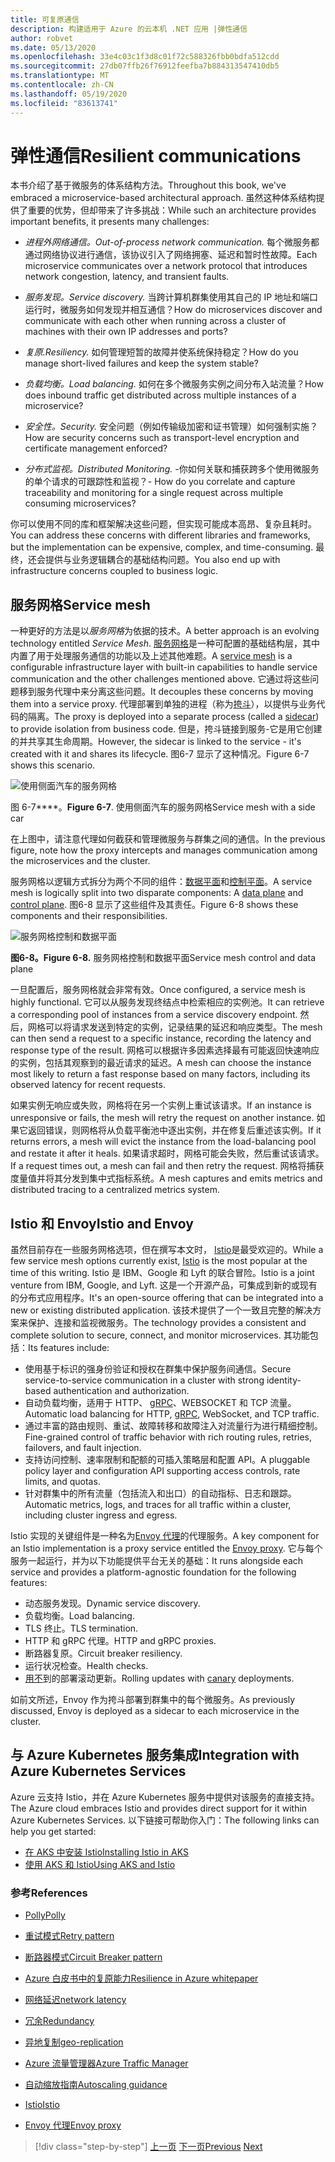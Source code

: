 ```yaml
---
title: 可复原通信
description: 构建适用于 Azure 的云本机 .NET 应用 |弹性通信
author: robvet
ms.date: 05/13/2020
ms.openlocfilehash: 33e4c03c1f3d8c01f72c588326fbb0bdfa512cdd
ms.sourcegitcommit: 27db07ffb26f76912feefba7b884313547410db5
ms.translationtype: MT
ms.contentlocale: zh-CN
ms.lasthandoff: 05/19/2020
ms.locfileid: "83613741"
---
```

# <a name="resilient-communications"></a><span data-ttu-id="e7027-103">弹性通信</span><span class="sxs-lookup"><span data-stu-id="e7027-103">Resilient communications</span></span>

<span data-ttu-id="e7027-104">本书介绍了基于微服务的体系结构方法。</span><span class="sxs-lookup"><span data-stu-id="e7027-104">Throughout this book, we've embraced a microservice-based architectural approach.</span></span> <span data-ttu-id="e7027-105">虽然这种体系结构提供了重要的优势，但却带来了许多挑战：</span><span class="sxs-lookup"><span data-stu-id="e7027-105">While such an architecture provides important benefits, it presents many challenges:</span></span>

- <span data-ttu-id="e7027-106">*进程外网络通信。*</span><span class="sxs-lookup"><span data-stu-id="e7027-106">*Out-of-process network communication.*</span></span> <span data-ttu-id="e7027-107">每个微服务都通过网络协议进行通信，该协议引入了网络拥塞、延迟和暂时性故障。</span><span class="sxs-lookup"><span data-stu-id="e7027-107">Each microservice communicates over a network protocol that introduces network congestion, latency, and transient faults.</span></span>

- <span data-ttu-id="e7027-108">*服务发现。*</span><span class="sxs-lookup"><span data-stu-id="e7027-108">*Service discovery.*</span></span> <span data-ttu-id="e7027-109">当跨计算机群集使用其自己的 IP 地址和端口运行时，微服务如何发现并相互通信？</span><span class="sxs-lookup"><span data-stu-id="e7027-109">How do microservices discover and communicate with each other when running across a cluster of machines with their own IP addresses and ports?</span></span>

- <span data-ttu-id="e7027-110">*复原.*</span><span class="sxs-lookup"><span data-stu-id="e7027-110">*Resiliency.*</span></span> <span data-ttu-id="e7027-111">如何管理短暂的故障并使系统保持稳定？</span><span class="sxs-lookup"><span data-stu-id="e7027-111">How do you manage short-lived failures and keep the system stable?</span></span>

- <span data-ttu-id="e7027-112">*负载均衡。*</span><span class="sxs-lookup"><span data-stu-id="e7027-112">*Load balancing.*</span></span> <span data-ttu-id="e7027-113">如何在多个微服务实例之间分布入站流量？</span><span class="sxs-lookup"><span data-stu-id="e7027-113">How does inbound traffic get distributed across multiple instances of a microservice?</span></span>

- <span data-ttu-id="e7027-114">*安全性。*</span><span class="sxs-lookup"><span data-stu-id="e7027-114">*Security.*</span></span> <span data-ttu-id="e7027-115">安全问题（例如传输级加密和证书管理）如何强制实施？</span><span class="sxs-lookup"><span data-stu-id="e7027-115">How are security concerns such as transport-level encryption and certificate management enforced?</span></span>

- <span data-ttu-id="e7027-116">*分布式监视。*</span><span class="sxs-lookup"><span data-stu-id="e7027-116">*Distributed Monitoring.*</span></span> <span data-ttu-id="e7027-117">-你如何关联和捕获跨多个使用微服务的单个请求的可跟踪性和监视？</span><span class="sxs-lookup"><span data-stu-id="e7027-117">- How do you correlate and capture traceability and monitoring for a single request across multiple consuming microservices?</span></span>

<span data-ttu-id="e7027-118">你可以使用不同的库和框架解决这些问题，但实现可能成本高昂、复杂且耗时。</span><span class="sxs-lookup"><span data-stu-id="e7027-118">You can address these concerns with different libraries and frameworks, but the implementation can be expensive, complex, and time-consuming.</span></span> <span data-ttu-id="e7027-119">最终，还会提供与业务逻辑耦合的基础结构问题。</span><span class="sxs-lookup"><span data-stu-id="e7027-119">You also end up with infrastructure concerns coupled to business logic.</span></span>

## <a name="service-mesh"></a><span data-ttu-id="e7027-120">服务网格</span><span class="sxs-lookup"><span data-stu-id="e7027-120">Service mesh</span></span>

<span data-ttu-id="e7027-121">一种更好的方法是以*服务网格*为依据的技术。</span><span class="sxs-lookup"><span data-stu-id="e7027-121">A better approach is an evolving technology entitled *Service Mesh*.</span></span> <span data-ttu-id="e7027-122">[服务网格](https://www.nginx.com/blog/what-is-a-service-mesh/)是一种可配置的基础结构层，其中内置了用于处理服务通信的功能以及上述其他难题。</span><span class="sxs-lookup"><span data-stu-id="e7027-122">A [service mesh](https://www.nginx.com/blog/what-is-a-service-mesh/) is a configurable infrastructure layer with built-in capabilities to handle service communication and the other challenges mentioned above.</span></span> <span data-ttu-id="e7027-123">它通过将这些问题移到服务代理中来分离这些问题。</span><span class="sxs-lookup"><span data-stu-id="e7027-123">It decouples these concerns by moving them into a service proxy.</span></span> <span data-ttu-id="e7027-124">代理部署到单独的进程（称为[挎斗](https://docs.microsoft.com/azure/architecture/patterns/sidecar)），以提供与业务代码的隔离。</span><span class="sxs-lookup"><span data-stu-id="e7027-124">The proxy is deployed into a separate process (called a [sidecar](https://docs.microsoft.com/azure/architecture/patterns/sidecar)) to provide isolation from business code.</span></span> <span data-ttu-id="e7027-125">但是，挎斗链接到服务-它是用它创建的并共享其生命周期。</span><span class="sxs-lookup"><span data-stu-id="e7027-125">However, the sidecar is linked to the service - it's created with it and shares its lifecycle.</span></span> <span data-ttu-id="e7027-126">图6-7 显示了这种情况。</span><span class="sxs-lookup"><span data-stu-id="e7027-126">Figure 6-7 shows this scenario.</span></span>

![使用侧面汽车的服务网格](./media/service-mesh-with-side-car.png)

<span data-ttu-id="e7027-128">图 6-7\*\*\*\*。</span><span class="sxs-lookup"><span data-stu-id="e7027-128">**Figure 6-7**.</span></span> <span data-ttu-id="e7027-129">使用侧面汽车的服务网格</span><span class="sxs-lookup"><span data-stu-id="e7027-129">Service mesh with a side car</span></span>

<span data-ttu-id="e7027-130">在上图中，请注意代理如何截获和管理微服务与群集之间的通信。</span><span class="sxs-lookup"><span data-stu-id="e7027-130">In the previous figure, note how the proxy intercepts and manages communication among the microservices and the cluster.</span></span>

<span data-ttu-id="e7027-131">服务网格以逻辑方式拆分为两个不同的组件：[数据平面](https://blog.envoyproxy.io/service-mesh-data-plane-vs-control-plane-2774e720f7fc)和[控制平面](https://blog.envoyproxy.io/service-mesh-data-plane-vs-control-plane-2774e720f7fc)。</span><span class="sxs-lookup"><span data-stu-id="e7027-131">A service mesh is logically split into two disparate components: A [data plane](https://blog.envoyproxy.io/service-mesh-data-plane-vs-control-plane-2774e720f7fc) and [control plane](https://blog.envoyproxy.io/service-mesh-data-plane-vs-control-plane-2774e720f7fc).</span></span> <span data-ttu-id="e7027-132">图6-8 显示了这些组件及其责任。</span><span class="sxs-lookup"><span data-stu-id="e7027-132">Figure 6-8 shows these components and their responsibilities.</span></span>

![服务网格控制和数据平面](./media/istio-control-and-data-plane.png)

<span data-ttu-id="e7027-134">**图6-8。**</span><span class="sxs-lookup"><span data-stu-id="e7027-134">**Figure 6-8.**</span></span> <span data-ttu-id="e7027-135">服务网格控制和数据平面</span><span class="sxs-lookup"><span data-stu-id="e7027-135">Service mesh control and data plane</span></span>

<span data-ttu-id="e7027-136">一旦配置后，服务网格就会非常有效。</span><span class="sxs-lookup"><span data-stu-id="e7027-136">Once configured, a service mesh is highly functional.</span></span> <span data-ttu-id="e7027-137">它可以从服务发现终结点中检索相应的实例池。</span><span class="sxs-lookup"><span data-stu-id="e7027-137">It can retrieve a corresponding pool of instances from a service discovery endpoint.</span></span> <span data-ttu-id="e7027-138">然后，网格可以将请求发送到特定的实例，记录结果的延迟和响应类型。</span><span class="sxs-lookup"><span data-stu-id="e7027-138">The mesh can then send a request to a specific instance, recording the latency and response type of the result.</span></span> <span data-ttu-id="e7027-139">网格可以根据许多因素选择最有可能返回快速响应的实例，包括其观察到的最近请求的延迟。</span><span class="sxs-lookup"><span data-stu-id="e7027-139">A mesh can choose the instance most likely to return a fast response based on many factors, including its observed latency for recent requests.</span></span>

<span data-ttu-id="e7027-140">如果实例无响应或失败，网格将在另一个实例上重试该请求。</span><span class="sxs-lookup"><span data-stu-id="e7027-140">If an instance is unresponsive or fails, the mesh will retry the request on another instance.</span></span> <span data-ttu-id="e7027-141">如果它返回错误，则网格将从负载平衡池中逐出实例，并在修复后重述该实例。</span><span class="sxs-lookup"><span data-stu-id="e7027-141">If it returns errors, a mesh will evict the instance from the load-balancing pool and restate it after it heals.</span></span> <span data-ttu-id="e7027-142">如果请求超时，网格可能会失败，然后重试该请求。</span><span class="sxs-lookup"><span data-stu-id="e7027-142">If a request times out, a mesh can fail and then retry the request.</span></span> <span data-ttu-id="e7027-143">网格将捕获度量值并将其分发到集中式指标系统。</span><span class="sxs-lookup"><span data-stu-id="e7027-143">A mesh captures and emits metrics and distributed tracing to a centralized metrics system.</span></span>

## <a name="istio-and-envoy"></a><span data-ttu-id="e7027-144">Istio 和 Envoy</span><span class="sxs-lookup"><span data-stu-id="e7027-144">Istio and Envoy</span></span>

<span data-ttu-id="e7027-145">虽然目前存在一些服务网格选项，但在撰写本文时， [Istio](https://istio.io/docs/concepts/what-is-istio/)是最受欢迎的。</span><span class="sxs-lookup"><span data-stu-id="e7027-145">While a few service mesh options currently exist, [Istio](https://istio.io/docs/concepts/what-is-istio/) is the most popular at the time of this writing.</span></span> <span data-ttu-id="e7027-146">Istio 是 IBM、Google 和 Lyft 的联合冒险。</span><span class="sxs-lookup"><span data-stu-id="e7027-146">Istio is a joint venture from IBM, Google, and Lyft.</span></span> <span data-ttu-id="e7027-147">这是一个开源产品，可集成到新的或现有的分布式应用程序。</span><span class="sxs-lookup"><span data-stu-id="e7027-147">It's an open-source offering that can be integrated into a new or existing distributed application.</span></span> <span data-ttu-id="e7027-148">该技术提供了一个一致且完整的解决方案来保护、连接和监视微服务。</span><span class="sxs-lookup"><span data-stu-id="e7027-148">The technology provides a consistent and complete solution to secure, connect, and monitor microservices.</span></span> <span data-ttu-id="e7027-149">其功能包括：</span><span class="sxs-lookup"><span data-stu-id="e7027-149">Its features include:</span></span>

- <span data-ttu-id="e7027-150">使用基于标识的强身份验证和授权在群集中保护服务间通信。</span><span class="sxs-lookup"><span data-stu-id="e7027-150">Secure service-to-service communication in a cluster with strong identity-based authentication and authorization.</span></span>
- <span data-ttu-id="e7027-151">自动负载均衡，适用于 HTTP、 [gRPC](https://grpc.io/)、WEBSOCKET 和 TCP 流量。</span><span class="sxs-lookup"><span data-stu-id="e7027-151">Automatic load balancing for HTTP, [gRPC](https://grpc.io/), WebSocket, and TCP traffic.</span></span>
- <span data-ttu-id="e7027-152">通过丰富的路由规则、重试、故障转移和故障注入对流量行为进行精细控制。</span><span class="sxs-lookup"><span data-stu-id="e7027-152">Fine-grained control of traffic behavior with rich routing rules, retries, failovers, and fault injection.</span></span>
- <span data-ttu-id="e7027-153">支持访问控制、速率限制和配额的可插入策略层和配置 API。</span><span class="sxs-lookup"><span data-stu-id="e7027-153">A pluggable policy layer and configuration API supporting access controls, rate limits, and quotas.</span></span>
- <span data-ttu-id="e7027-154">针对群集中的所有流量（包括流入和出口）的自动指标、日志和跟踪。</span><span class="sxs-lookup"><span data-stu-id="e7027-154">Automatic metrics, logs, and traces for all traffic within a cluster, including cluster ingress and egress.</span></span>

<span data-ttu-id="e7027-155">Istio 实现的关键组件是一种名为[Envoy 代理](https://www.envoyproxy.io/docs/envoy/latest/intro/what_is_envoy)的代理服务。</span><span class="sxs-lookup"><span data-stu-id="e7027-155">A key component for an Istio implementation is a proxy service entitled the [Envoy proxy](https://www.envoyproxy.io/docs/envoy/latest/intro/what_is_envoy).</span></span> <span data-ttu-id="e7027-156">它与每个服务一起运行，并为以下功能提供平台无关的基础：</span><span class="sxs-lookup"><span data-stu-id="e7027-156">It runs alongside each service and provides a platform-agnostic foundation for the following features:</span></span>

- <span data-ttu-id="e7027-157">动态服务发现。</span><span class="sxs-lookup"><span data-stu-id="e7027-157">Dynamic service discovery.</span></span>
- <span data-ttu-id="e7027-158">负载均衡。</span><span class="sxs-lookup"><span data-stu-id="e7027-158">Load balancing.</span></span>
- <span data-ttu-id="e7027-159">TLS 终止。</span><span class="sxs-lookup"><span data-stu-id="e7027-159">TLS termination.</span></span>
- <span data-ttu-id="e7027-160">HTTP 和 gRPC 代理。</span><span class="sxs-lookup"><span data-stu-id="e7027-160">HTTP and gRPC proxies.</span></span>
- <span data-ttu-id="e7027-161">断路器复原。</span><span class="sxs-lookup"><span data-stu-id="e7027-161">Circuit breaker resiliency.</span></span>
- <span data-ttu-id="e7027-162">运行状况检查。</span><span class="sxs-lookup"><span data-stu-id="e7027-162">Health checks.</span></span>
- <span data-ttu-id="e7027-163">[用不](https://martinfowler.com/bliki/CanaryRelease.html)到的部署滚动更新。</span><span class="sxs-lookup"><span data-stu-id="e7027-163">Rolling updates with [canary](https://martinfowler.com/bliki/CanaryRelease.html) deployments.</span></span>

<span data-ttu-id="e7027-164">如前文所述，Envoy 作为挎斗部署到群集中的每个微服务。</span><span class="sxs-lookup"><span data-stu-id="e7027-164">As previously discussed, Envoy is deployed as a sidecar to each microservice in the cluster.</span></span>

## <a name="integration-with-azure-kubernetes-services"></a><span data-ttu-id="e7027-165">与 Azure Kubernetes 服务集成</span><span class="sxs-lookup"><span data-stu-id="e7027-165">Integration with Azure Kubernetes Services</span></span>

<span data-ttu-id="e7027-166">Azure 云支持 Istio，并在 Azure Kubernetes 服务中提供对该服务的直接支持。</span><span class="sxs-lookup"><span data-stu-id="e7027-166">The Azure cloud embraces Istio and provides direct support for it within Azure Kubernetes Services.</span></span> <span data-ttu-id="e7027-167">以下链接可帮助你入门：</span><span class="sxs-lookup"><span data-stu-id="e7027-167">The following links can help you get started:</span></span>

- [<span data-ttu-id="e7027-168">在 AKS 中安装 Istio</span><span class="sxs-lookup"><span data-stu-id="e7027-168">Installing Istio in AKS</span></span>](https://docs.microsoft.com/azure/aks/istio-install)
- [<span data-ttu-id="e7027-169">使用 AKS 和 Istio</span><span class="sxs-lookup"><span data-stu-id="e7027-169">Using AKS and Istio</span></span>](https://docs.microsoft.com/azure/aks/istio-scenario-routing)

### <a name="references"></a><span data-ttu-id="e7027-170">参考</span><span class="sxs-lookup"><span data-stu-id="e7027-170">References</span></span>

- [<span data-ttu-id="e7027-171">Polly</span><span class="sxs-lookup"><span data-stu-id="e7027-171">Polly</span></span>](http://www.thepollyproject.org/)

- [<span data-ttu-id="e7027-172">重试模式</span><span class="sxs-lookup"><span data-stu-id="e7027-172">Retry pattern</span></span>](https://docs.microsoft.com/azure/architecture/patterns/retry)

- [<span data-ttu-id="e7027-173">断路器模式</span><span class="sxs-lookup"><span data-stu-id="e7027-173">Circuit Breaker pattern</span></span>](https://docs.microsoft.com/azure/architecture/patterns/circuit-breaker)

- [<span data-ttu-id="e7027-174">Azure 白皮书中的复原能力</span><span class="sxs-lookup"><span data-stu-id="e7027-174">Resilience in Azure whitepaper</span></span>](https://azure.microsoft.com/mediahandler/files/resourcefiles/resilience-in-azure-whitepaper/Resilience%20in%20Azure.pdf)

- [<span data-ttu-id="e7027-175">网络延迟</span><span class="sxs-lookup"><span data-stu-id="e7027-175">network latency</span></span>](https://www.techopedia.com/definition/8553/network-latency)

- [<span data-ttu-id="e7027-176">冗余</span><span class="sxs-lookup"><span data-stu-id="e7027-176">Redundancy</span></span>](https://docs.microsoft.com/azure/architecture/guide/design-principles/redundancy)

- [<span data-ttu-id="e7027-177">异地复制</span><span class="sxs-lookup"><span data-stu-id="e7027-177">geo-replication</span></span>](https://docs.microsoft.com/azure/sql-database/sql-database-active-geo-replication)

- [<span data-ttu-id="e7027-178">Azure 流量管理器</span><span class="sxs-lookup"><span data-stu-id="e7027-178">Azure Traffic Manager</span></span>](https://docs.microsoft.com/azure/traffic-manager/traffic-manager-overview)

- [<span data-ttu-id="e7027-179">自动缩放指南</span><span class="sxs-lookup"><span data-stu-id="e7027-179">Autoscaling guidance</span></span>](https://docs.microsoft.com/azure/architecture/best-practices/auto-scaling)

- [<span data-ttu-id="e7027-180">Istio</span><span class="sxs-lookup"><span data-stu-id="e7027-180">Istio</span></span>](https://istio.io/docs/concepts/what-is-istio/)

- [<span data-ttu-id="e7027-181">Envoy 代理</span><span class="sxs-lookup"><span data-stu-id="e7027-181">Envoy proxy</span></span>](https://www.envoyproxy.io/docs/envoy/latest/intro/what_is_envoy)

>[!div class="step-by-step"]
><span data-ttu-id="e7027-182">[上一页](infrastructure-resiliency-azure.md)
>[下一页](monitoring-health.md)</span><span class="sxs-lookup"><span data-stu-id="e7027-182">[Previous](infrastructure-resiliency-azure.md)
[Next](monitoring-health.md)</span></span>
